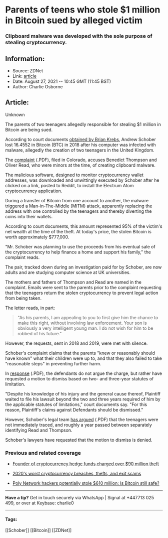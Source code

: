 # Parents of teens who stole $1 million in Bitcoin sued by alleged victim
### Clipboard malware was developed with the sole purpose of stealing cryptocurrency.

## Information:
+ Source: ZDNet
+ Link: [article](https://www.zdnet.com/article/parents-of-teens-who-stole-1-million-in-bitcoin-sued-by-alleged-victim/)
+ Date: August 27, 2021 -- 10:45 GMT (11:45 BST)
+ Author: Charlie Osborne


## Article:
Unknown

The parents of two teenagers allegedly responsible for stealing $1 million in Bitcoin are being sued. 


According to court documents [obtained by Brian Krebs](https://krebsonsecurity.com/2021/08/man-robbed-of-16-bitcoin-sues-young-thieves-parents/), Andrew Schober lost 16.4552 in Bitcoin (BTC) in 2018 after his computer was infected with malware, allegedly the creation of two teenagers in the United Kingdom.  

The [complaint](https://krebsonsecurity.com/wp-content/uploads/2021/08/schobervthompson.pdf) (.PDF), filed in Colorado, accuses Benedict Thompson and Oliver Read, who were minors at the time, of creating clipboard malware.  

The malicious software, designed to monitor cryptocurrency wallet addresses, was downloaded and unwittingly executed by Schober after he clicked on a link, posted to Reddit, to install the Electrum Atom cryptocurrency application. 

During a transfer of Bitcoin from one account to another, the malware triggered a Man-in-The-Middle (MiTM) attack, apparently replacing the address with one controlled by the teenagers and thereby diverting the coins into their wallets.  

According to court documents, this amount represented 95% of the victim's net wealth at the time of the theft. At today's price, the stolen Bitcoin is worth approximately $777,000. 

"Mr. Schober was planning to use the proceeds from his eventual sale of the cryptocurrency to help finance a home and support his family," the complaint reads.  






The pair, tracked down during an investigation paid for by Schober, are now adults and are studying computer science at UK universities.  

The mothers and fathers of Thompson and Read are named in the complaint. Emails were sent to the parents prior to the complaint requesting that the teenagers return the stolen cryptocurrency to prevent legal action from being taken.  

The letter reads, in part: 


> "As his parents, I am appealing to you to first give him the chance to make this right, without involving law enforcement. Your son is obviously a very intelligent young man. I do not wish for him to be robbed of his future." 
> 
> 

However, the requests, sent in 2018 and 2019, were met with silence.  

Schober's complaint claims that the parents "knew or reasonably should have known" what their children were up to, and that they also failed to take "reasonable steps" in preventing further harm.  

In [response](https://krebsonsecurity.com/wp-content/uploads/2021/08/clipboardattorneyresponse.pdf) (.PDF), the defendants do not argue the charge, but rather have requested a motion to dismiss based on two- and three-year statutes of limitation. 

"Despite his knowledge of his injury and the general cause thereof, Plaintiff waited to file his lawsuit beyond the two and three years required of him by the applicable statutes of limitations," court documents say. "For this reason, Plaintiff's claims against Defendants should be dismissed." 

However, Schober's legal team [has argued](https://krebsonsecurity.com/wp-content/uploads/2021/08/SchoberResponse.pdf) (.PDF) that the teenagers were not immediately traced, and roughly a year passed between separately identifying Read and Thompson.  

Schober's lawyers have requested that the motion to dismiss is denied.  

###  Previous and related coverage

* [Founder of cryptocurrency hedge funds charged over $90 million theft](https://www.zdnet.com/article/founder-of-cryptocurrency-hedge-funds-charged-for-90-million-theft/)  

* [2020's worst cryptocurrency breaches, thefts, and exit scams](https://www.zdnet.com/article/2020s-worst-cryptocurrency-breaches-thefts-and-exit-scams/)  

* [Poly Network hackers potentially stole $610 million: Is Bitcoin still safe?](https://www.zdnet.com/article/poly-network-hackers-potentially-stole-610-million-is-bitcoin-still-safe/)  




---

**Have a tip?** Get in touch securely via WhatsApp | Signal at +447713 025 499, or over at Keybase: charlie0



---





#### Tags:
[[Schober]] [[Bitcoin]] [[ZDNet]]
